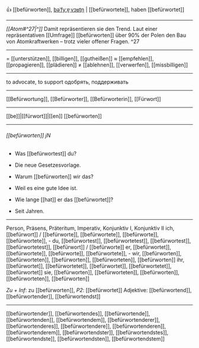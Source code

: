👍 [[befürworten]], [bəˈfyːɐ̯ˌvɔʁtn̩](https://youglish.com/pronounce/befürworten/german) | [[befürwortete]], haben [[befürwortet]]

---
*[[Atom#^27|^]]* Damit repräsentieren sie den Trend. Laut einer repräsentativen [[Umfrage]] [[befürworten]] über 90% der Polen den Bau von Atomkraftwerken – trotz vieler offener Fragen. ^27

---
= [[unterstützen]], [[billigen]], [[gutheißen]]
≈ [[empfehlen]], [[propagieren]], [[plädieren]]
≠ [[ablehnen]], [[verwerfen]], [[missbilligen]]

---
to advocate, to support
одобрять, поддерживать

---
[[Befürwortung]], [[Befürworter]], [[Befürworterin]], [[Fürwort]]

---
[[be]]|[[fürwort]]|[[en]]
[[befürworten]]


---
###### [[befürworten]] jN
- Was [[befürwortest]] du?
- Die neue Gesetzesvorlage.

- Warum [[befürworten]] wir das?
- Weil es eine gute Idee ist.

- Wie lange [[hat]] er das [[befürwortet]]?
- Seit Jahren.

---
Person, Präsens, Präteritum, Imperativ, Konjunktiv I, Konjunktiv II
ich, [[befürwort]] / [[befürworte]], [[befürwortete]], [[befürworte]], [[befürwortete]], -
du, [[befürwortest]], [[befürwortetest]], [[befürwortest]], [[befürwortetest]], [[befürwort]] / [[befürworte]]
er, [[befürwortet]], [[befürwortete]], [[befürworte]], [[befürwortete]], -
wir, [[befürworten]], [[befürworteten]], [[befürworten]], [[befürworteten]], [[befürworten]]
ihr, [[befürwortet]], [[befürwortetet]], [[befürwortet]], [[befürwortetet]], [[befürwortet]]
sie, [[befürworten]], [[befürworteten]], [[befürworten]], [[befürworteten]], [[befürworten]]

*Zu + Inf*: zu [[befürworten]], *P2*: [[befürwortet]]
Adjektive: [[befürwortend]], [[befürwortender]], [[befürwortendst]]

---
[[befürwortender]], [[befürwortendes]], [[befürwortende]], [[befürwortenden]], [[befürwortendem]], [[befürwortenderer]], [[befürwortenderes]], [[befürwortendere]], [[befürwortenderen]], [[befürwortenderem]], [[befürwortendster]], [[befürwortendstes]], [[befürwortendste]], [[befürwortendsten]], [[befürwortendstem]]